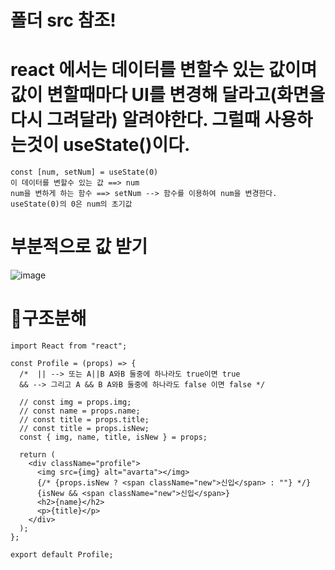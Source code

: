 # 폴더 src 참조!


# react 에서는 데이터를 변할수 있는 값이며 값이 변할때마다 UI를 변경해 달라고(화면을 다시 그려달라) 알려야한다. 그럴때 사용하는것이 useState()이다.


```
const [num, setNum] = useState(0)
이 데이터를 변할수 있는 값 ==> num
num을 변하게 하는 함수 ==> setNum --> 함수를 이용하여 num을 변경한다.
useState(0)의 0은 num의 초기값
```



# 부분적으로 값 받기

![image](https://github.com/hyunju960429/React/assets/145514544/aabf98f8-9f9e-43fa-8b32-360ecc4e300b)



# 🍎구조분해

```
import React from "react";

const Profile = (props) => {
  /*  || --> 또는 A||B A와B 둘중에 하나라도 true이면 true
  && --> 그리고 A && B A와B 둘중에 하나라도 false 이면 false */

  // const img = props.img;
  // const name = props.name;
  // const title = props.title;
  // const title = props.isNew;
  const { img, name, title, isNew } = props;

  return (
    <div className="profile">
      <img src={img} alt="avarta"></img>
      {/* {props.isNew ? <span className="new">신입</span> : ""} */}
      {isNew && <span className="new">신입</span>}
      <h2>{name}</h2>
      <p>{title}</p>
    </div>
  );
};

export default Profile;

```
